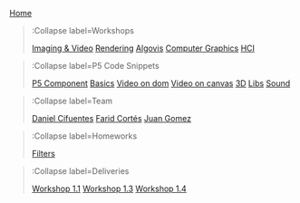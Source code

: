 [Home](/)

> :Collapse label=Workshops
> 
> [Imaging & Video](/docs/workshops/imaging)
> [Rendering](/docs/workshops/rendering)
> [Algovis](/docs/workshops/algovis)
> [Computer Graphics](/docs/workshops/cg)
> [HCI](/docs/workshops/hci)

> :Collapse label=P5 Code Snippets
> 
> [P5 Component](/docs/snippets/component)
> [Basics](/docs/snippets/basic)
> [Video on dom](/docs/snippets/video-dom)
> [Video on canvas](/docs/snippets/video-canvas)
> [3D](/docs/snippets/3d)
> [Libs](/docs/snippets/lib)
> [Sound](/docs/snippets/sound)

> :Collapse label=Team
> 
> [Daniel Cifuentes](/docs/members/DanielCifuentes)
> [Farid Cortés](/docs/members/FaridCortes)
> [Juan Gomez](/docs/members/JuanGomez)


> :Collapse label=Homeworks
>
> [Filters](/docs/filters/image)

> :Collapse label=Deliveries
>
> [Workshop 1.1](/docs/workshops/workshop1/Punto1/grayScale)
> [Workshop 1.3](/docs/workshops/workshop1/Punto1/ascii)
> [Workshop 1.4](/docs/workshops/workshop1/Punto4/mosaic)

